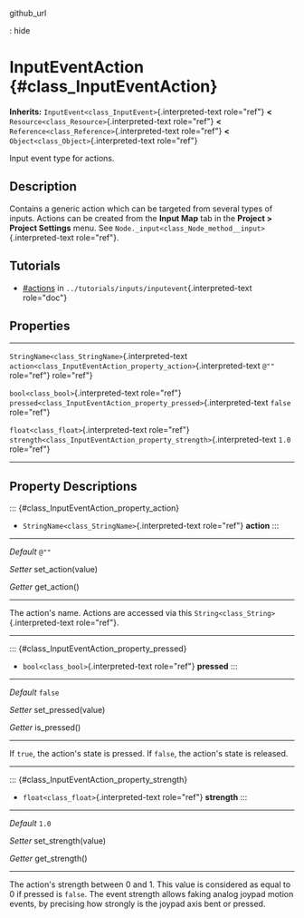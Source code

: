 github\_url

:   hide

InputEventAction {#class_InputEventAction}
================

**Inherits:** `InputEvent<class_InputEvent>`{.interpreted-text
role="ref"} **\<** `Resource<class_Resource>`{.interpreted-text
role="ref"} **\<** `Reference<class_Reference>`{.interpreted-text
role="ref"} **\<** `Object<class_Object>`{.interpreted-text role="ref"}

Input event type for actions.

Description
-----------

Contains a generic action which can be targeted from several types of
inputs. Actions can be created from the **Input Map** tab in the
**Project \> Project Settings** menu. See
`Node._input<class_Node_method__input>`{.interpreted-text role="ref"}.

Tutorials
---------

-   [\#actions](../tutorials/inputs/inputevent.html#actions) in
    `../tutorials/inputs/inputevent`{.interpreted-text role="doc"}

Properties
----------

  -------------------------------------------------- ------------------------------------------------------------------------ ---------
  `StringName<class_StringName>`{.interpreted-text   `action<class_InputEventAction_property_action>`{.interpreted-text       `@""`
  role="ref"}                                        role="ref"}                                                              

  `bool<class_bool>`{.interpreted-text role="ref"}   `pressed<class_InputEventAction_property_pressed>`{.interpreted-text     `false`
                                                     role="ref"}                                                              

  `float<class_float>`{.interpreted-text role="ref"} `strength<class_InputEventAction_property_strength>`{.interpreted-text   `1.0`
                                                     role="ref"}                                                              
  -------------------------------------------------- ------------------------------------------------------------------------ ---------

Property Descriptions
---------------------

::: {#class_InputEventAction_property_action}
-   `StringName<class_StringName>`{.interpreted-text role="ref"}
    **action**
:::

  ----------- --------------------
  *Default*   `@""`

  *Setter*    set\_action(value)

  *Getter*    get\_action()
  ----------- --------------------

The action\'s name. Actions are accessed via this
`String<class_String>`{.interpreted-text role="ref"}.

------------------------------------------------------------------------

::: {#class_InputEventAction_property_pressed}
-   `bool<class_bool>`{.interpreted-text role="ref"} **pressed**
:::

  ----------- ---------------------
  *Default*   `false`

  *Setter*    set\_pressed(value)

  *Getter*    is\_pressed()
  ----------- ---------------------

If `true`, the action\'s state is pressed. If `false`, the action\'s
state is released.

------------------------------------------------------------------------

::: {#class_InputEventAction_property_strength}
-   `float<class_float>`{.interpreted-text role="ref"} **strength**
:::

  ----------- ----------------------
  *Default*   `1.0`

  *Setter*    set\_strength(value)

  *Getter*    get\_strength()
  ----------- ----------------------

The action\'s strength between 0 and 1. This value is considered as
equal to 0 if pressed is `false`. The event strength allows faking
analog joypad motion events, by precising how strongly is the joypad
axis bent or pressed.
